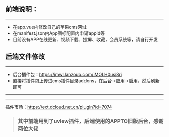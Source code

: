 ## 前端说明： ##
------
* 在app.vue内修改自己的苹果cms网址
* 在manifest.json内App图标配置内申请appid等
* 目前没有APP在线更新、视频下载、投屏、收藏，会员系统等，请自行开发

## 后端文件修改 ##
------
* 后台插件包：https://jmwl.lanzoub.com/iMOLH0usj8ri
* 直接将插件包上传进cms插件目录addons，在后台->应用->启用，然后刷新即可
------
------

插件市场：https://ext.dcloud.net.cn/plugin?id=7074
> ### 其中前端用到了uview插件，后端使用的APPTO旧版后台，感谢两位大佬 ###
